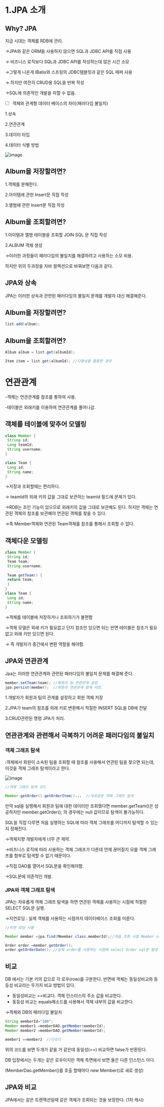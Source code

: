 # 1.JPA 소개

## Why? JPA

지금 시대는 객체를 RDB에 관리.

→JPA와 같은 ORM을 사용하지 않으면 SQL과 JDBC API를 직접 사용

→ 비즈니스 로직보다 SQL과 JDBC API를 작성하는데 많은 시간 소모

→그렇게 나온게 IBatis와 스프링의 JDBC템블릿과 같은 SQL 매퍼 사용

→ 하지만 여전히 CRUD용 SQL을 반복 작성

→SQL에 의존적인 개발을 피할 수 없음.

- [ ]  객체와 관계형 데이터 베이스의 차이(패러다임 불일치)

1.상속

2.연관관계

3.데이터 타입

4.데이터 식별 방법



![image](https://user-images.githubusercontent.com/76509935/118667437-fc8c6d80-b82e-11eb-9c69-1380842edf49.png)




## Album을 저장할려면?

1.객체를 분해한다.

2.아이템에 관한 Insert문 직접 작성

3.앨범에 관한 Insert문 직접 작성

## Album을 조회할려면?

1.아이템과 앨범 테이블을 조회할 JOIN SQL 문 직접 작성

2.ALBUM 객체 생성

→이러한 과정들이 패러다임의 불일치를 해결하려고 사용하는 소모 비용.

하지만 위의 두과정을 자바 컬렉션으로 바꿔보면 다음과 같다.

## JPA와 상속

JPA는 이러한 상속과 관련된 패러다임의 불일치 문제를 개발자 대신 해결해준다.

## Album을 저장할려면?

```java
list.add(album);
```

## Album을 조회할려면?

```java
Album album = list.get(albumId);

Item item = list.get(albumId); //다형성을 활용한 경우
```

# 연관관계

-객체는 연관관계를 참조를 통하여 사용.

-테이블은 외래키를 이용하여 연관관계를 풀어나감.

## 객체를 테이블에 맞추어 모델링

```java
class Member {
 String id;
 Long teamId;
 String username;
}
```

```java
class Team {
 Long id;
 String name; 
}
```

→저장과 조회할때는 편리하다.

→ teamId의 외래 키의 값을 그대로 보관하는 teamId 필드에 문제가 있다.

→RDB는 조인 기능이 있으므로 외래키의 값을 그대로 보관해도 된다. 하지만 객체는 연관된 객체의 참조를 보관해야 연관된 객체를 찾을 수 있다.

→즉 Member객체와 연관된 Team객체를 참조를 통해서 조회할 수 없다.

## 객체다운 모델링

```java
class Member {
 String id;
 Team team;
 String username;
 
 Team getTeam() {
 return team;
 }
}
class Team {
 Long id; 
 String name;
}
```

→객체를 테이블에 저장하거나 조회하기가 불편함

→객체 모델은 외래 키가 필요없고 단지 참조만 있으면 되는 반면 테이블은 참조가 필요없고 외래 키만 있으면 된다.

→ 즉 개발자가 중간에서 변환 역할을 해야함.

## JPA와 연관관계

Jpa는 이러한 연관관계와 관련된 패러다임의 불일치 문제를 해결해 준다.

```java
member.setTeam(team); //회원과 팀 연관관계 설정
jpa.persist(member);  //회원과 연관관계 함께 저장.
```

1.개발자가 회원과 팀의 관계를 설정하고 회원 객체 저장

2.JPA가 team의 참조를 외래 키로 변환해서 적절한 INSERT SQL을 DB에 전달

3.CRUD관련된 명령 JPA가 처리.

## 연관관계와 관련해서 극복하기 어려운 패러다임의 불일치

### 객체 그래프 탐색

:객체에서 회원이 소속된 팀을 조회할 때 참조를 사용해서 연관된 팀을 찾으면 되는데, 이것을 객체 그래프 탐색이라고 한다.

![image](https://user-images.githubusercontent.com/76509935/118667343-e7174380-b82e-11eb-9d54-f295637b9af9.png)

```java
//객체 그래프 탐색 코드

Member.getOrder().getOrderItem()...  //자유로운 객체 그래프 탐색
```

만약 sql을 실행해서 회원과 팀에 대한 데이터만 조회했다면 member.getTeam()은 성공하지만 member.getOrder(); 의 경우에는 null 값이므로 탐색이 불가능하다.

SQL을 직접 다루면 처음 실행하는 SQL에 따라 객체 그래프를 어디까지 탐색할 수 있는지 정해진다.

→객체지향 개발자에게 너무 큰 제약.

→비즈니스 로직에 따라 사용하는 객체 그래프가 다른데 언제 끊어질지 모를 객체 그래프를 함부로 탐색할 수 없기 때문이다.

→직접 DAO를 열어서 SQL문을 확인해야함.

→SQL문에 의존적인 개발.

### JPA와 객체 그래프 탐색

JPA는 자유롭게 객체 그래프 탐색을 하면 연관된 객체를 사용하는 시점에 적절한 SELECT SQL문 실행.

→지연로딩 : 실제 객체를 사용하는 시점까지 데이터베이스 조회를 미룬다.

```java
//지연 로딩 사용

Member member =jpa.find(Mmember.class,memberId);//처음 조회 시점 Member select문 발생

Order order =member.getOrder();
order.getOrderDate(); //실제 order를 사용하는 시점에 select Order sql문 발생
```

## 비교

DB 에서는 기본 키의 값으로 각 로우(row)를 구분한다. 반면에 객체는 동일성비교와 동등성 비교라는 두가지 비교 방법이 있다.

- 동일성비교는 ==비교다. 객체 인스터스의 주소 값을 비교한다.
- 동등성 비교는 equals메소드를 사용해서 객체 내부의 값을 비교한다.

→객체와 DB의 패러다임 불일치

```java
String memberId="100";
Member member1 =memberDAO.getMember(memberId);
Member member2 =memberDAO.getMember(memberId);

member1 ==member2  //다르다
```

위의 코드를 보면 두개가 같을 거 같은데 동일성(==) 비교하면 false가 반환된다. 

DB 입장에서는 두개는 같은 로우이지만 객체 측면에서 보면 둘은 다른 인스턴스 이다.

(MemberDao.getMember()를 호출 할때마다 new Member()로 새로 생성)

## JPA와 비교

JPA에서는 같은 트랜잭션일때 같은 객체가 조회되는 것을 보장한다. (1차 캐시)
